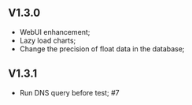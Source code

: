 ## V1.3.0

- WebUI enhancement;
- Lazy load charts;
- Change the precision of float data in the database;

## V1.3.1

- Run DNS query before test; #7

